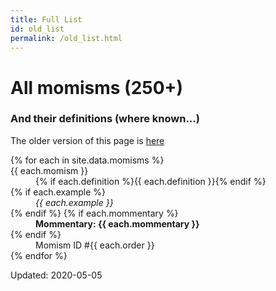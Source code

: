 ```yaml
---
title: Full List
id: old_list
permalink: /old_list.html
---
```

# All momisms (250+)
### And their definitions (where known...)

The older version of this page is [here](old_old_list.html)

<dl>
{% for each in site.data.momisms %}
<dt>{{ each.momism }}</dt><dd>{% if each.definition %}{{ each.definition }}{% endif %}</dd>{% if each.example %}<dd><em>{{ each.example }}</em></dd>{% endif %} {% if each.mommentary %}<dd><strong>Mommentary: {{ each.mommentary }}</strong></dd>{% endif %}<dd>Momism ID #{{ each.order }}</dd>
{% endfor %}
</dl>

<p>Updated: 2020-05-05</p>
